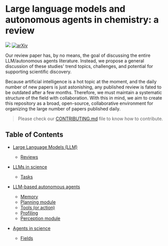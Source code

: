 # Large language models and autonomous agents in chemistry: a review

<a href="#"><img src="https://img.shields.io/badge/Version-0.0.0-blue.svg"/></a>
[![arXiv](https://img.shields.io/badge/arXiv-<INDEX>-red.svg)](https://arxiv.org/abs/<INDEX>)

Our review paper has, by no means, the goal of discussing the entire LLM/autonomous agents literature.
Instead, we propose a general discussion of these studies' trend topics, challenges, and potential for supporting scientific discovery.

Because artificial intelligence is a hot topic at the moment, and the daily number of new papers is just astonishing, any published review is fated to be outdated after a few months.
Therefore, we must maintain a systematic structure of the field with collaboration. 
With this in mind, we aim to create this repository as a broad, open-source, collaborative environment for organizing the large number of papers published daily.
> Please check our [CONTRIBUTING.md](https://github.com/maykcaldas/LLM-in-chemistry/blob/main/CONTRIBUTING.md) file to know how to contribute.


## Table of Contents

- [Large Language Models (LLM)](https://github.com/maykcaldas/LLM-in-chemistry/tree/main/LLM#large-language-models-llm)
    - [Reviews](https://github.com/maykcaldas/LLM-in-chemistry/tree/main/LLM#reviews)

- [LLMs in science](https://github.com/maykcaldas/LLM-in-chemistry/blob/main/Sci_LLM/README.md#llms-in-science)
    - [Tasks](https://github.com/maykcaldas/LLM-in-chemistry/blob/main/Sci_LLM/README.md#tasks)

- [LLM-based autonomous agents](https://github.com/maykcaldas/LLM-in-chemistry/tree/main/Agents#llm-based-autonomous-agents)
    - [Memory](https://github.com/maykcaldas/LLM-in-chemistry/tree/main/Agents#memory)
    - [Planning module](https://github.com/maykcaldas/LLM-in-chemistry/tree/main/Agents#planning-module)
    - [Tools (or action)](https://github.com/maykcaldas/LLM-in-chemistry/tree/main/Agents#tools-or-action)
    - [Profiling](https://github.com/maykcaldas/LLM-in-chemistry/tree/main/Agents#profiling)
    - [Perception module](https://github.com/maykcaldas/LLM-in-chemistry/tree/main/Agents#perception-module)


- [Agents in science](https://github.com/maykcaldas/LLM-in-chemistry/tree/main/Agents#perception-module)
    - [Fields](https://github.com/maykcaldas/LLM-in-chemistry/tree/main/Agents#perception-module)

